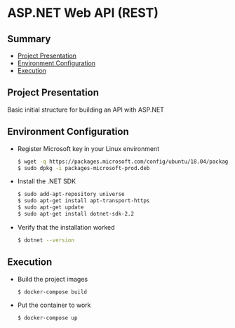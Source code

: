 # ASP.NET Web API (REST)

## Summary

- [Project Presentation](#presentation)
- [Environment Configuration](#installation)
- [Execution](#execution)

## <span id="presentation">Project Presentation</span>

Basic initial structure for building an API with ASP.NET

## <span id="installation">Environment Configuration</span>

- Register Microsoft key in your Linux environment
    ```sh
    $ wget -q https://packages.microsoft.com/config/ubuntu/18.04/packages-microsoft-prod.deb -O packages-microsoft-prod.deb
    $ sudo dpkg -i packages-microsoft-prod.deb
    ```
- Install the .NET SDK
    ```sh
    $ sudo add-apt-repository universe
    $ sudo apt-get install apt-transport-https
    $ sudo apt-get update
    $ sudo apt-get install dotnet-sdk-2.2
    ```
- Verify that the installation worked
    ```sh
    $ dotnet --version
    ```

## <span id="execution">Execution</span>

- Build the project images
    ```sh
    $ docker-compose build
    ```
- Put the container to work
    ```sh
    $ docker-compose up
    ```

